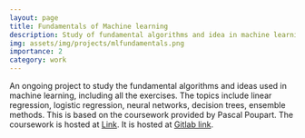 ```yaml
---
layout: page
title: Fundamentals of Machine learning
description: Study of fundamental algorithms and idea in machine learning.
img: assets/img/projects/mlfundamentals.png
importance: 2
category: work
---
```


An ongoing project to study the fundamental algorithms and ideas used in machine learning, including all the exercises.
The topics include linear regression, logistic regression, neural networks, decision trees, ensemble methods.
This is based on the coursework provided by Pascal Poupart.
The coursework is hosted at [Link](https://cs.uwaterloo.ca/~ppoupart/teaching/cs480-spring19/).
It is hosted at [Gitlab link](https://gitlab.com/salgarkaraaditya/machine-learning-coursework).
